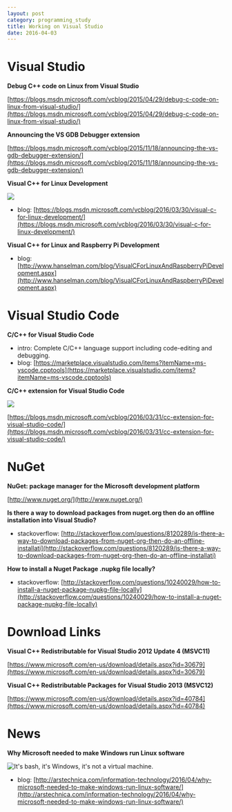 ```yaml
---
layout: post
category: programming_study
title: Working on Visual Studio
date: 2016-04-03
---
```

# Visual Studio

**Debug C++ code on Linux from Visual Studio**

[https://blogs.msdn.microsoft.com/vcblog/2015/04/29/debug-c-code-on-linux-from-visual-studio/](https://blogs.msdn.microsoft.com/vcblog/2015/04/29/debug-c-code-on-linux-from-visual-studio/)

**Announcing the VS GDB Debugger extension**

[https://blogs.msdn.microsoft.com/vcblog/2015/11/18/announcing-the-vs-gdb-debugger-extension/](https://blogs.msdn.microsoft.com/vcblog/2015/11/18/announcing-the-vs-gdb-debugger-extension/)

**Visual C++ for Linux Development**

![](https://msdnshared.blob.core.windows.net/media/2016/03/Projects.png)

- blog: [https://blogs.msdn.microsoft.com/vcblog/2016/03/30/visual-c-for-linux-development/](https://blogs.msdn.microsoft.com/vcblog/2016/03/30/visual-c-for-linux-development/)

**Visual C++ for Linux and Raspberry Pi Development**

- blog: [http://www.hanselman.com/blog/VisualCForLinuxAndRaspberryPiDevelopment.aspx](http://www.hanselman.com/blog/VisualCForLinuxAndRaspberryPiDevelopment.aspx)

# Visual Studio Code

**C/C++ for Visual Studio Code**

- intro: Complete C/C++ language support including code-editing and debugging.
- blog: [https://marketplace.visualstudio.com/items?itemName=ms-vscode.cpptools](https://marketplace.visualstudio.com/items?itemName=ms-vscode.cpptools)

**C/C++ extension for Visual Studio Code**

![](https://msdnshared.blob.core.windows.net/media/2016/03/C_Cpp_icons2.png)

[https://blogs.msdn.microsoft.com/vcblog/2016/03/31/cc-extension-for-visual-studio-code/](https://blogs.msdn.microsoft.com/vcblog/2016/03/31/cc-extension-for-visual-studio-code/)

# NuGet

**NuGet: package manager for the Microsoft development platform**

[http://www.nuget.org/](http://www.nuget.org/)

**Is there a way to download packages from nuget.org then do an offline installation into Visual Studio?**

- stackoverflow: [http://stackoverflow.com/questions/8120289/is-there-a-way-to-download-packages-from-nuget-org-then-do-an-offline-installati](http://stackoverflow.com/questions/8120289/is-there-a-way-to-download-packages-from-nuget-org-then-do-an-offline-installati)

**How to install a Nuget Package .nupkg file locally?**

- stackoverflow: [http://stackoverflow.com/questions/10240029/how-to-install-a-nuget-package-nupkg-file-locally](http://stackoverflow.com/questions/10240029/how-to-install-a-nuget-package-nupkg-file-locally)

# Download Links

**Visual C++ Redistributable for Visual Studio 2012 Update 4 (MSVC11)**

[https://www.microsoft.com/en-us/download/details.aspx?id=30679](https://www.microsoft.com/en-us/download/details.aspx?id=30679)

**Visual C++ Redistributable Packages for Visual Studio 2013 (MSVC12)**

[https://www.microsoft.com/en-us/download/details.aspx?id=40784](https://www.microsoft.com/en-us/download/details.aspx?id=40784)

# News

**Why Microsoft needed to make Windows run Linux software**

![It's bash, it's Windows, it's not a virtual machine.](http://cdn.arstechnica.net/wp-content/uploads/2016/04/img_0018-640x426.jpg)

- blog: [http://arstechnica.com/information-technology/2016/04/why-microsoft-needed-to-make-windows-run-linux-software/](http://arstechnica.com/information-technology/2016/04/why-microsoft-needed-to-make-windows-run-linux-software/)